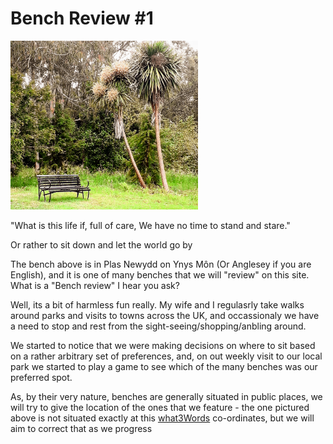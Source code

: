 <h1>Bench Review #1</h1>
<img class="image" src="20230617_134601-EDIT.jpg" width = "300">

"What is this life if, full of care,
We have no time to stand and stare."

Or rather to sit down and let the world go by

The bench above is in Plas Newydd on Ynys Môn (Or Anglesey if you are English), and it is one of many benches that we will "review" on this site.<br>
What is a "Bench review" I hear you ask?<br>

Well, its a bit of harmless fun really. 
My wife and I regulasrly take walks around parks and visits to towns across the UK, and occassionaly we have a need to stop and rest from the sight-seeing/shopping/anbling around.

We started to notice that we were making decisions on where to sit based on a rather arbitrary set of preferences, and, on out weekly visit to our local park we started to play a game to see which of the many benches was our preferred spot.

As, by their very nature, benches are generally situated in public places, we will try to give the location of the ones that we feature - the one pictured above is not situated exactly at this <a href="https://w3w.co/language.ratty.shark">what3Words</a> co-ordinates, but we will aim to correct that as we progress

